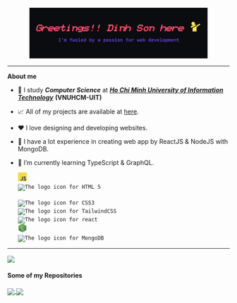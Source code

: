 <p align="center"><a href="https://anuraghazra.github.io"><img width="80%" alt="Hello, I'm DinhSon " src="assets/image/MyImage.png" /></a></p>

***

**About me**
- 💼 I study **_Computer Science_** at [**_Ho Chi Minh University of Information Technology_**](https://www.uit.edu.vn) **(VNUHCM-UIT)**

- 📈 All of my projects are available at [here](https://github.com/DinhSonpro12).

- ❤️ I love designing and developing websites. 

- 📝 I have a lot experience in creating web app by ReactJS & NodeJS with MongoDB.

- 🌱 I’m currently learning TypeScript & GraphQL.

  <code><img height="20" alt="javascript" src="https://raw.githubusercontent.com/github/explore/80688e429a7d4ef2fca1e82350fe8e3517d3494d/topics/javascript/javascript.png"></code>
<code> <img height="20"  src="https://cdn.jsdelivr.net/gh/devicons/devicon/icons/html5/html5-original-wordmark.svg" alt="The logo icon for HTML 5" title="HTML 5"/> </code>
<code> <img height="20"  src="https://cdn.jsdelivr.net/gh/devicons/devicon/icons/css3/css3-original-wordmark.svg" alt="The logo icon for CSS3" title="CSS 3"/> </code>
<code><img height="20"  src="https://upload.wikimedia.org/wikipedia/commons/thumb/d/d5/Tailwind_CSS_Logo.svg/2048px-Tailwind_CSS_Logo.svg.png" alt="The logo icon for TailwindCSS" title="Twilwind CSS"/></code>
<code> <img height="20"  src="https://cdn.jsdelivr.net/gh/devicons/devicon/icons/react/react-original-wordmark.svg" alt="The logo icon for react" title="React"/> </code>
<code><img height="20" alt="nodejs" src="https://raw.githubusercontent.com/github/explore/80688e429a7d4ef2fca1e82350fe8e3517d3494d/topics/nodejs/nodejs.png"></code>
<code> <img height="20"  src="https://cdn.icon-icons.com/icons2/2415/PNG/512/mongodb_original_logo_icon_146424.png" alt="The logo icon for MongoDB" title="MongoDB"/> </code>

***




<a href=""><img align="center" src="https://github-readme-stats.vercel.app/api/top-langs/?username=DinhSonpro12&layout=donut" /></a>

#### Some of my Repositories
<a href="https://github.com/anuraghazra/github-readme-stats">
  <img align="center" src="https://github-readme-stats.vercel.app/api/pin/?username=DinhSonpro12&repo=Clone_homePage_YouTube_ReactJS&theme=buefy" />
</a>
<a href="https://github.com/anuraghazra/github-readme-stats">
  <img align="center" src="https://github-readme-stats.vercel.app/api/pin/?username=DinhSonpro12&repo=Clone_homePage_YouTube_ReactJS&theme=buefy" />
</a>











<!--
**DinhSonpro12/DinhSonpro12** is a ✨ _special_ ✨ repository because its `README.md` (this file) appears on your GitHub profile.

Here are some ideas to get you started:

- 🔭 I’m currently working on ...
- 🌱 I’m currently learning ...
- 👯 I’m looking to collaborate on ...
- 🤔 I’m looking for help with ...
- 💬 Ask me about ...
- 📫 How to reach me: ...
- 😄 Pronouns: ...
- ⚡ Fun fact: ...
-->
